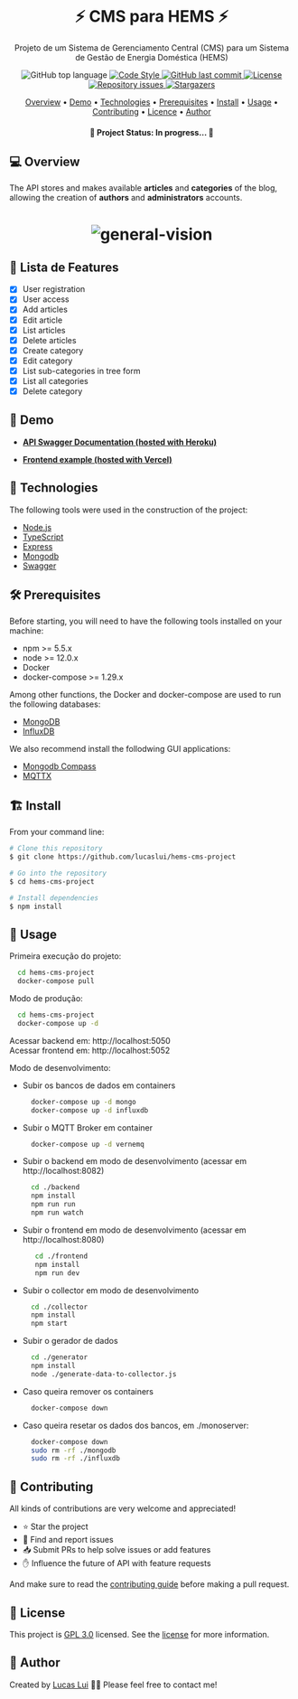<h1 align="center"> ⚡ CMS para HEMS ⚡ </h1>

<p align="center"> Projeto de um Sistema de Gerenciamento Central (CMS) para um Sistema de Gestão de Energia Doméstica (HEMS) </p>

<p align="center">

  <img alt="GitHub top language" src="https://img.shields.io/github/languages/top/lucaslui/blog-backend">

  <a href="http://standardjs.com">
    <img alt="Code Style" src="https://img.shields.io/badge/code%20style-standard-brightgreen.svg">
  </a>

  <a href="https://github.com/tgmarinho/nlw1/commits/master">
    <img alt="GitHub last commit" src="https://img.shields.io/github/last-commit/lucaslui/blog-backend">
  </a>

  <a href="https://badges.frapsoft.com/os/v1/open-source.svg?v=103">
    <img alt="License" src="https://img.shields.io/badge/License-GPL%20v3-brightgreen">
  </a>

  <a href="https://github.com/lucaslui/hems-cms-project/issues">
    <img alt="Repository issues" src="https://img.shields.io/github/issues/lucaslui/blog-backend.svg">
  </a>

   <a href="https://github.com/lucaslui/hems-cms-project">
    <img alt="Stargazers" src="https://img.shields.io/github/stars/lucaslui/blog-backend?style=social">
  </a>
</p>

<p align="center">
 <a href="#overview">Overview</a> •
 <a href="#demo">Demo</a> • 
 <a href="#technologies">Technologies</a> • 
 <a href="#prerequisites">Prerequisites</a> • 
 <a href="#install">Install</a> • 
 <a href="#usage">Usage</a> • 
 <a href="#contributing">Contributing</a> • 
 <a href="#licence">Licence</a> • 
 <a href="#author">Author</a>
</p>

<h4 align="center"> 🚧  Project Status: In progress...  🚧 </h4>

<h2 id="overview"> 💻 Overview </h2>

The API stores and makes available **articles** and **categories** of the blog, allowing the creation of **authors** and **administrators** accounts.

<h1 align="center">
    <img alt="general-vision" title="#general-vision" src="./docs/architecture/general-vision.png" />
</h1>

## 📑 Lista de Features

- [x] User registration
- [x] User access
- [x] Add articles
- [x] Edit article
- [x] List articles
- [x] Delete articles
- [x] Create category
- [x] Edit category
- [x] List sub-categories in tree form
- [x] List all categories
- [x] Delete category

<h2 id="demo"> 🧪 Demo </h2>

  - [**API Swagger Documentation (hosted with Heroku)**](https://espaco-de-conhecimento-backend.herokuapp.com/docs/)

  - [**Frontend example (hosted with Vercel)**](https://blog-lucaslui.vercel.app/)

<h2 id="technologies"> 🧰 Technologies </h2>

The following tools were used in the construction of the project:

- [Node.js](https://nodejs.org/en/)
- [TypeScript](https://www.typescriptlang.org/)
- [Express](https://expressjs.com/pt-br/)
- [Mongodb](https://www.mongodb.com/)
- [Swagger](https://swagger.io/)

<h2 id="prerequisites"> 🛠 Prerequisites </h2>

Before starting, you will need to have the following tools installed on your machine:

  - npm >= 5.5.x
  - node >= 12.0.x
  - Docker 
  - docker-compose >= 1.29.x

Among other functions, the Docker and docker-compose are used to run the following databases:

  - [MongoDB](https://www.mongodb.com/)
  - [InfluxDB](https://www.influxdata.com/)

We also recommend install the follodwing GUI applications:

  - [Mongodb Compass](https://www.mongodb.com/products/compass)
  - [MQTTX](https://mqttx.app/)

<h2 id="install"> 🏗️ Install </h2>

From your command line:

```bash
# Clone this repository
$ git clone https://github.com/lucaslui/hems-cms-project

# Go into the repository
$ cd hems-cms-project

# Install dependencies
$ npm install
```

<h2 id="usage"> 🚀 Usage </h2>

Primeira execução do projeto:
```sh
  cd hems-cms-project
  docker-compose pull
```

Modo de produção:

```sh
  cd hems-cms-project
  docker-compose up -d
```

Acessar backend em: http://localhost:5050  
Acessar frontend em: http://localhost:5052

Modo de desenvolvimento:

- Subir os bancos de dados em containers
  ```sh
    docker-compose up -d mongo
    docker-compose up -d influxdb
  ```
  
- Subir o MQTT Broker em container
  ```sh
    docker-compose up -d vernemq
  ```
  
- Subir o backend em modo de desenvolvimento (acessar em http://localhost:8082)
  ```sh
    cd ./backend
    npm install
    npm run run
    npm run watch
  ```

- Subir o frontend em modo de desenvolvimento (acessar em http://localhost:8080)
  ```sh
     cd ./frontend
     npm install
     npm run dev
  ```

- Subir o collector em modo de desenvolvimento
  ```sh
    cd ./collector
    npm install
    npm start
  ```
  
- Subir o gerador de dados
  ```sh
    cd ./generator
    npm install
    node ./generate-data-to-collector.js
  ```
  
- Caso queira remover os containers
  ```sh
    docker-compose down 
  ```
- Caso queira resetar os dados dos bancos, em ./monoserver:
  ```sh
    docker-compose down
    sudo rm -rf ./mongodb
    sudo rm -rf ./influxdb
  ```

<h2 id="contributing"> 🤝 Contributing </h2>

[//]: # (Pull requests are welcome. For major changes, please open an issue first to discuss what you would like to change.)

[//]: # (Please make sure to update tests as appropriate.)

All kinds of contributions are very welcome and appreciated!

-   ⭐️ Star the project
-   🐛 Find and report issues
-   📥 Submit PRs to help solve issues or add features
-   ✋ Influence the future of API with feature requests

And make sure to read the [contributing guide](./contributing.md) before making a pull request.

<h2 id="license"> 📝 License </h2>

This project is [GPL 3.0](https://www.gnu.org/licenses/) licensed. See the [license](./license) for more information.

<h2 id="author"> 👤 Author </h2>

Created by [Lucas Lui](https://www.linkedin.com/in/lucas-lui-motta/) 👋🏽 Please feel free to contact me!  
